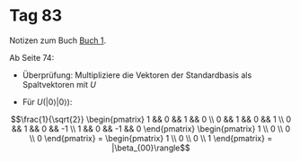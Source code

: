 # Tag 83

Notizen zum Buch [Buch 1](../Buch1.md).

Ab Seite 74:
* Überprüfung: Multipliziere die Vektoren der Standardbasis als Spaltvektoren mit $U$

* Für $U(|0\rangle|0\rangle)$:
```math
\frac{1}{\sqrt{2}}
\begin{pmatrix}
1 && 0 &&  1 &&  0 \\
0 && 1 &&  0 &&  1 \\
0 && 1 &&  0 && -1 \\
1 && 0 && -1 &&  0
\end{pmatrix}
\begin{pmatrix}
1 \\
0 \\
0 \\
0
\end{pmatrix}
=
\begin{pmatrix}
1 \\
0 \\
0 \\
1
\end{pmatrix}
=
|\beta_{00}\rangle
```
